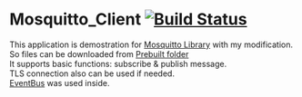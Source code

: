 # Mosquitto_Client [![Build Status](https://travis-ci.org/trongvu/Mosquitto_Client.svg?branch=master)](https://travis-ci.org/trongvu/Mosquitto_Client)
This application is demostration for [Mosquitto Library](https://github.com/trongvu/Mosquitto_TLS_Android) with my modification.  
So files can be downloaded from [Prebuilt folder](https://github.com/trongvu/Mosquitto_TLS_Android/tree/master/prebuilt)  
It supports basic functions: subscribe & publish message.  
TLS connection also can be used if needed.  
[EventBus](https://github.com/greenrobot/EventBus) was used inside.


